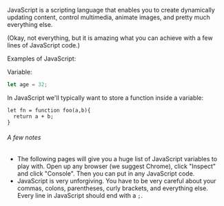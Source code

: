 JavaScript is a scripting language that enables you to create dynamically updating content, control multimedia, animate images, and pretty much everything else.

(Okay, not everything, but it is amazing what you can achieve with a few lines of JavaScript code.)

Examples of JavaScript:

Variable:

```javascript
let age = 32;
```

In JavaScript we'll typically want to store a function inside a variable:

```
let fn = function foo(a,b){
  return a + b;
}
```


###### A few notes 
* The following pages will give you a huge list of JavaScript variables to play with. Open up any browser (we suggest Chrome), click "Inspect" and click "Console". Then you can put in any JavaScript code. 
* JavaScript is very unforgiving. You have to be very careful about your commas, colons, parentheses, curly brackets, and everything else. Every line in JavaScript should end with a `;`.